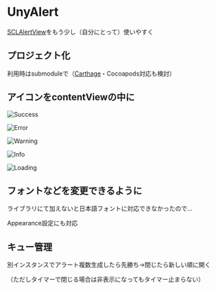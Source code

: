 UnyAlert
========

[SCLAlertView][1]をもう少し（自分にとって）使いやすく

[1]: <https://github.com/vikmeup/SCLAlertView-Swift>

プロジェクト化
-------

利用時はsubmoduleで（[Carthage][2]・Cocoapods対応も検討）

[2]: <https://github.com/Carthage/Carthage>

アイコンをcontentViewの中に
-------------------

![Success](<https://raw.githubusercontent.com/ynagai/UnyAlert/master/UnyAlertDemo/Success.png>)

![Error](<https://raw.githubusercontent.com/ynagai/UnyAlert/master/UnyAlertDemo/Error.png>)

![Warning](<https://raw.githubusercontent.com/ynagai/UnyAlert/master/UnyAlertDemo/Warning.png>)

![Info](<https://raw.githubusercontent.com/ynagai/UnyAlert/master/UnyAlertDemo/Info.png>)

![Loading](<https://raw.githubusercontent.com/ynagai/UnyAlert/master/UnyAlertDemo/Loading.png>)

フォントなどを変更できるように
---------------

ライブラリにて加えないと日本語フォントに対応できなかったので...

Appearance設定にも対応

キュー管理
-----

別インスタンスでアラート複数生成したら先勝ち→閉じたら新しい順に開く

（ただしタイマーで閉じる場合は非表示になってもタイマー止まらない）
